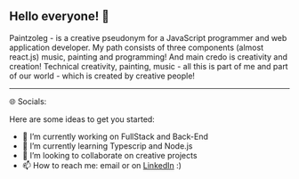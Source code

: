 ## Hello everyone! 👋

Paintzoleg - is a creative pseudonym for a JavaScript programmer and web application developer. My path consists of three components (almost react.js) music, painting and programming!
And main credo is creativity and creation! Technical creativity, painting, music - all this is part of me and part of our world - which is created by creative people!

--------------------------

🌐 Socials:

Here are some ideas to get you started:

- 🔭 I’m currently working on FullStack and Back-End
- 🌱 I’m currently learning Typescrip and Node.js
- 👯 I’m looking to collaborate on creative projects
- 📫 How to reach me: email or on [LinkedIn](https://www.linkedin.com/in/olegnazarenko) :)

